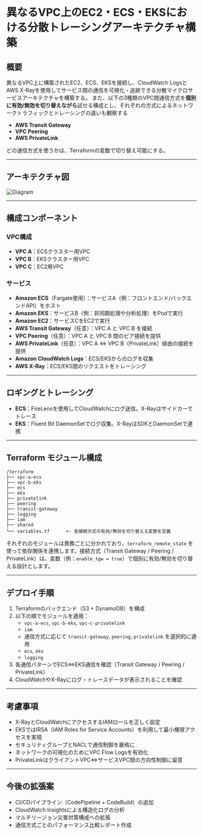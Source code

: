 # 異なるVPC上のEC2・ECS・EKSにおける分散トレーシングアーキテクチャ構築

## 概要

異なるVPC上に構築されたEC2、ECS、EKSを接続し、CloudWatch LogsとAWS X-Rayを使用してサービス間の通信を可視化・追跡できる分散マイクロサービスアーキテクチャを構築する。
また、以下の3種類のVPC間通信方式を**個別に有効/無効を切り替えながら**試せる構成とし、それぞれの方式によるネットワークトラフィックとトレーシングの違いも観察する

- **AWS Transit Gateway**
- **VPC Peering**
- **AWS PrivateLink**

どの通信方式を使うかは、Terraformの変数で切り替え可能にする。

---

## アーキテクチャ図
![Diagram](./aws_architecture.svg)

---

## 構成コンポーネント

### VPC構成

- **VPC A**：ECSクラスター用VPC
- **VPC B**：EKSクラスター用VPC
- **VPC C**：EC2用VPC

### サービス

- **Amazon ECS**（Fargate使用）：サービスA（例：フロントエンド/バックエンドAPI）をホスト
- **Amazon EKS**：サービスB（例：非同期処理や分析処理）をPodで実行
- **Amazon EC2**：サービスCをEC2で実行
- **AWS Transit Gateway**（任意）：VPC A と VPC B を接続
- **VPC Peering**（任意）：VPC A と VPC B 間のピア接続を提供
- **AWS PrivateLink**（任意）：VPC A ⇔ VPC B（PrivateLink）経由の接続を提供
- **Amazon CloudWatch Logs**：ECS/EKSからのログを収集
- **AWS X-Ray**：ECS/EKS間のリクエストをトレーシング

---

## ロギングとトレーシング

- **ECS**：FireLensを使用してCloudWatchにログ送信。X-Rayはサイドカーでトレース
- **EKS**：Fluent Bit DaemonSetでログ収集。X-RayはSDKとDaemonSetで連携

---

## Terraform モジュール構成

```
/terraform
├── vpc-a-ecs
├── vpc-b-eks
├── ecs
├── eks
├── privatelink
├── peering
├── transit-gateway
├── logging
├── iam
├── shared
└── variables.tf      <- 各接続方式の有効/無効を切り替える変数を定義
```

それぞれのモジュールは責務ごとに分かれており、`terraform_remote_state` を使って依存関係を連携します。接続方式（Transit Gateway / Peering / PrivateLink）は、変数（例：`enable_tgw = true`）で個別に有効/無効を切り替える設計とします。

---

## デプロイ手順

1. Terraformのバックエンド（S3 + DynamoDB）を構成
2. 以下の順でモジュールを適用：
   - `vpc-a-ecs`, `vpc-b-eks`, `vpc-c-privatelink`
   - `iam`
   - 通信方式に応じて `transit-gateway`, `peering`, `privatelink` を選択的に適用
   - `ecs`, `eks`
   - `logging`
3. 各通信パターンでECS⇔EKS通信を確認（Transit Gateway / Peering / PrivateLink）
4. CloudWatchやX-Rayにログ・トレースデータが表示されることを確認

---

## 考慮事項

- X-RayとCloudWatchにアクセスするIAMロールを正しく設定
- EKSではIRSA（IAM Roles for Service Accounts）を利用して最小権限アクセスを実現
- セキュリティグループとNACLで通信制御を厳格に
- ネットワークの可視化のためにVPC Flow Logsを有効化
- PrivateLinkはクライアントVPC⇔サービスVPC間の方向性制御に留意

---

## 今後の拡張案

- CI/CDパイプライン（CodePipeline + CodeBuild）の追加
- CloudWatch Insightsによる構造化ログの分析
- マルチリージョン災害対策構成への拡張
- 通信方式ごとのパフォーマンス比較レポート作成


